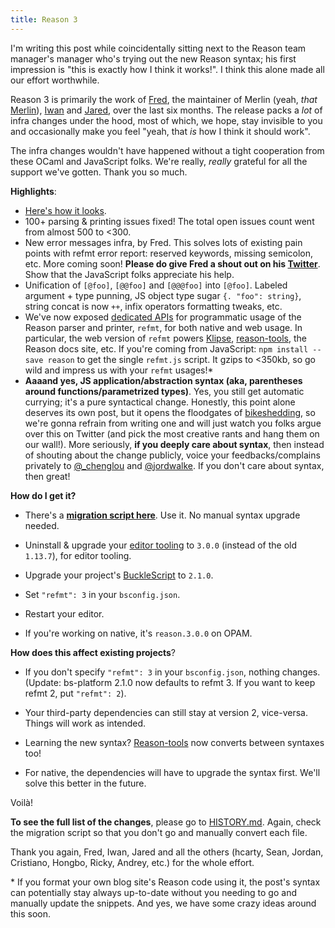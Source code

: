 ```yaml
---
title: Reason 3
---
```


I'm writing this post while coincidentally sitting next to the Reason team manager's manager who's trying out the new Reason syntax; his first impression is "this is exactly how I think it works!". I think this alone made all our effort worthwhile.

Reason 3 is primarily the work of [Fred](https://github.com/let-def), the maintainer of Merlin (yeah, _that_ [Merlin](https://github.com/ocaml/merlin)), [Iwan](https://github.com/iwankaramazow) and [Jared](https://github.com/jaredly), over the last six months. The release packs a _lot_ of infra changes under the hood, most of which, we hope, stay invisible to you and occasionally make you feel "yeah, that _is_ how I think it should work".

The infra changes wouldn't have happened without a tight cooperation from these OCaml and JavaScript folks. We're really, _really_ grateful for all the support we've gotten. Thank you so much.

**Highlights**:

- [Here's how it looks](https://github.com/reasonml-community/reason-react-example/commit/3640ce6bb6729c3b3d8a0c200a624996f8da8beb).
- 100+ parsing & printing issues fixed! The total open issues count went from almost 500 to <300.
- New error messages infra, by Fred. This solves lots of existing pain points with refmt error report: reserved keywords, missing semicolon, etc. More coming soon! **Please do give Fred a shout out on his [Twitter](https://twitter.com/let_def)**. Show that the JavaScript folks appreciate his help.
- Unification of `[@foo]`, `[@@foo]` and `[@@@foo]` into `[@foo]`. Labeled argument + type punning, JS object type sugar `{. "foo": string}`, string concat is now `++`, infix operators formatting tweaks, etc.
- We've now exposed [dedicated APIs](https://github.com/facebook/reason/tree/9c578b4e5ace89e8966fc9ec747d393985b05933#installation-for-programmatic-usage) for programmatic usage of the Reason parser and printer, `refmt`, for both native and web usage. In particular, the web version of `refmt` powers [Klipse](http://blog.klipse.tech/reason/2017/10/06/blog-reason.html), [reason-tools](https://github.com/reasonml/reason-tools), the Reason docs site, etc. If you're coming from JavaScript: `npm install --save reason` to get the single `refmt.js` script. It gzips to <350kb, so go wild and impress us with your `refmt` usages!\*
- **Aaaand yes, JS application/abstraction syntax (aka, parentheses around functions/parametrized types)**. Yes, you still get automatic currying; it's a pure syntactical change. Honestly, this point alone deserves its own post, but it opens the floodgates of [bikeshedding](http://whatis.techtarget.com/definition/Parkinsons-law-of-triviality-bikeshedding), so we're gonna refrain from writing one and will just watch you folks argue over this on Twitter (and pick the most creative rants and hang them on our wall!). More seriously, **if you deeply care about syntax**, then instead of shouting about the change publicly, voice your feedbacks/complains privately to [@_chenglou](https://twitter.com/_chenglou) and [@jordwalke](https://twitter.com/jordwalke). If you don't care about syntax, then great!

**How do I get it?**

- There's a [**migration script here**](https://github.com/reasonml/upgradeSyntaxFrom2To3). Use it. No manual syntax upgrade needed.
- Uninstall & upgrade your [editor tooling](/docs/en/editor-plugins.html) to `3.0.0` (instead of the old `1.13.7`), for editor tooling.
- Upgrade your project's [BuckleScript](https://bucklescript.github.io) to `2.1.0`.
- Set `"refmt": 3` in your `bsconfig.json`.
- Restart your editor.

- If you're working on native, it's `reason.3.0.0` on OPAM.

**How does this affect existing projects**?

- If you don't specify `"refmt": 3` in your `bsconfig.json`, nothing changes. (Update: bs-platform 2.1.0 now defaults to refmt 3. If you want to keep refmt 2, put `"refmt": 2`).
- Your third-party dependencies can still stay at version 2, vice-versa. Things will work as intended.
- Learning the new syntax? [Reason-tools](https://github.com/reasonml/reason-tools) now converts between syntaxes too!

- For native, the dependencies will have to upgrade the syntax first. We'll solve this better in the future.

Voilà!

**To see the full list of the changes**, please go to [HISTORY.md](https://github.com/facebook/reason/blob/master/HISTORY.md#300). Again, check the migration script so that you don't go and manually convert each file.

Thank you again, Fred, Iwan, Jared and all the others (hcarty, Sean, Jordan, Cristiano, Hongbo, Ricky, Andrey, etc.) for the whole effort.

\* If you format your own blog site's Reason code using it, the post's syntax can potentially stay always up-to-date without you needing to go and manually update the snippets. And yes, we have some crazy ideas around this soon.
